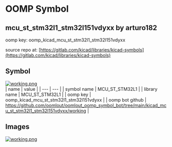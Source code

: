 # OOMP Symbol  
## mcu_st_stm32l1_stm32l151vdyxx  by arturo182  
  
oomp key: oomp_kicad_mcu_st_stm32l1_stm32l151vdyxx  
  
source repo at: [https://gitlab.com/kicad/libraries/kicad-symbols](https://gitlab.com/kicad/libraries/kicad-symbols)  
## Symbol  
  
[![working.png](working_600.png)](working.png)  
| name | value | 
| --- | --- | 
| symbol name | MCU_ST_STM32L1 | 
| library name | MCU_ST_STM32L1 | 
| oomp key | oomp_kicad_mcu_st_stm32l1_stm32l151vdyxx | 
| oomp bot github | https://github.com/oomlout/oomlout_oomp_symbol_bot/tree/main/kicad_mcu_st_stm32l1_stm32l151vdyxx/working | 
## Images  
  
[![working.png](working_140.png)](working.png)  
